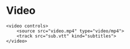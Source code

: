 # Video

```markup
<video controls>
    <source src="video.mp4" type="video/mp4">
    <track src="sub.vtt" kind="subtitles">
</video>
```

